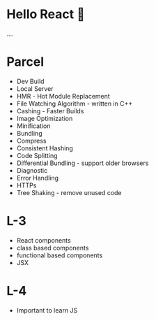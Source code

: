 # Hello React 👋

....
# Parcel
- Dev Build
- Local Server
- HMR - Hot Module Replacement
- File Watching Algorithm - written in C++
- Cashing - Faster Builds
- Image Optimization
- Minification
- Bundling
- Compress
- Consistent Hashing
- Code Splitting
- Differential Bundling - support older browsers
- Diagnostic
- Error Handling
- HTTPs
- Tree Shaking - remove unused code

# L-3
- React components
- class based components
- functional based components
- JSX

# L-4
- Important to learn JS